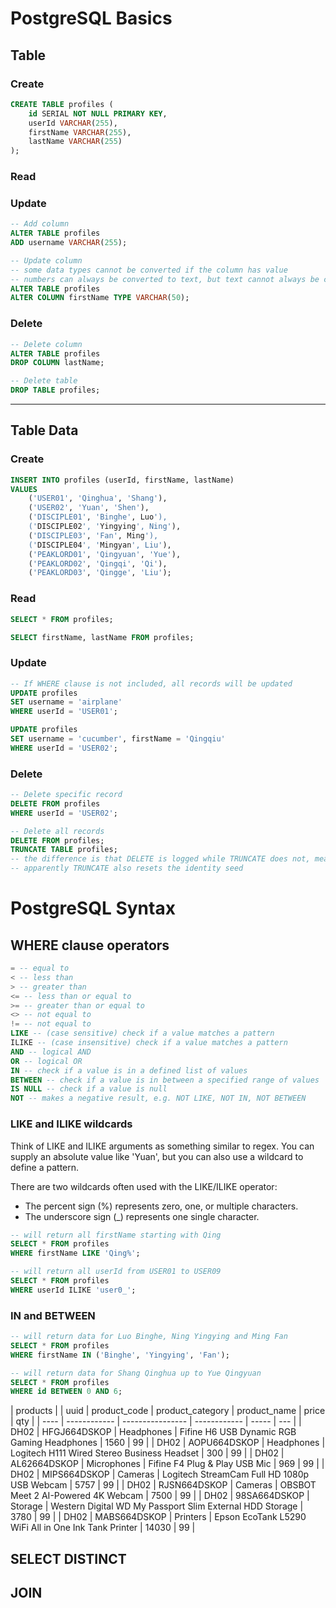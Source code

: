 # PostgreSQL Basics

## Table

### Create

```sql
CREATE TABLE profiles (
	id SERIAL NOT NULL PRIMARY KEY,
	userId VARCHAR(255),
	firstName VARCHAR(255),
	lastName VARCHAR(255)
);
```

### Read

### Update
```sql
-- Add column
ALTER TABLE profiles
ADD username VARCHAR(255);

-- Update column
-- some data types cannot be converted if the column has value
-- numbers can always be converted to text, but text cannot always be converted to numbers
ALTER TABLE profiles
ALTER COLUMN firstName TYPE VARCHAR(50);
```

### Delete
```sql
-- Delete column
ALTER TABLE profiles
DROP COLUMN lastName;

-- Delete table
DROP TABLE profiles;
```

--------------------------------------------------------

## Table Data

### Create

```sql
INSERT INTO profiles (userId, firstName, lastName)
VALUES
	('USER01', 'Qinghua', 'Shang'), 
	('USER02', 'Yuan', 'Shen'),
	('DISCIPLE01', 'Binghe', Luo'),
	('DISCIPLE02', 'Yingying', Ning'),
	('DISCIPLE03', 'Fan', Ming'),
	('DISCIPLE04', 'Mingyan', Liu'),
	('PEAKLORD01', 'Qingyuan', 'Yue'),
	('PEAKLORD02', 'Qingqi', 'Qi'),
	('PEAKLORD03', 'Qingge', 'Liu');
```

### Read

```sql
SELECT * FROM profiles;

SELECT firstName, lastName FROM profiles;
```

### Update

```sql
-- If WHERE clause is not included, all records will be updated
UPDATE profiles
SET username = 'airplane'
WHERE userId = 'USER01';

UPDATE profiles
SET username = 'cucumber', firstName = 'Qingqiu'
WHERE userId = 'USER02';
```

### Delete
```sql
-- Delete specific record
DELETE FROM profiles
WHERE userId = 'USER02';

-- Delete all records
DELETE FROM profiles;
TRUNCATE TABLE profiles;
-- the difference is that DELETE is logged while TRUNCATE does not, meaning you cannot roll back and get your data again when using TRUNCATE
-- apparently TRUNCATE also resets the identity seed 
```

# PostgreSQL Syntax

## WHERE clause operators

```sql
= -- equal to
< -- less than
> -- greater than
<= -- less than or equal to
>= -- greater than or equal to
<> -- not equal to
!= -- not equal to
LIKE -- (case sensitive) check if a value matches a pattern
ILIKE -- (case insensitive) check if a value matches a pattern
AND -- logical AND
OR -- logical OR
IN -- check if a value is in a defined list of values
BETWEEN -- check if a value is in between a specified range of values
IS NULL -- check if a value is null
NOT -- makes a negative result, e.g. NOT LIKE, NOT IN, NOT BETWEEN
```

### LIKE and ILIKE wildcards
Think of LIKE and ILIKE arguments as something similar to regex. You can supply an absolute value like 'Yuan', but you can also use a wildcard to define a pattern.

There are two wildcards often used with the LIKE/ILIKE operator:
- The percent sign (%) represents zero, one, or multiple characters.
- The underscore sign (_) represents one single character.

```sql
-- will return all firstName starting with Qing
SELECT * FROM profiles
WHERE firstName LIKE 'Qing%';

-- will return all userId from USER01 to USER09
SELECT * FROM profiles
WHERE userId ILIKE 'user0_';
```

### IN and BETWEEN
```sql
-- will return data for Luo Binghe, Ning Yingying and Ming Fan
SELECT * FROM profiles
WHERE firstName IN ('Binghe', 'Yingying', 'Fan');

-- will return data for Shang Qinghua up to Yue Qingyuan
SELECT * FROM profiles
WHERE id BETWEEN 0 AND 6;
```

| products |
| uuid | product_code | product_category | product_name | price | qty |
| ---- | ------------ | ---------------- | ------------ | ----- | --- |
| DH02 | HFGJ664DSKOP | Headphones | Fifine H6 USB Dynamic RGB Gaming Headphones | 1560 | 99 |
| DH02 | AOPU664DSKOP | Headphones | Logitech H111 Wired Stereo Business Headset | 300 | 99 |
| DH02 | AL62664DSKOP | Microphones | Fifine F4 Plug & Play USB Mic | 969 | 99 |
| DH02 | MIPS664DSKOP | Cameras | Logitech StreamCam Full HD 1080p USB Webcam | 5757 | 99 |
| DH02 | RJSN664DSKOP | Cameras | OBSBOT Meet 2 AI-Powered 4K Webcam | 7500 | 99 |
| DH02 | 98SA664DSKOP | Storage | Western Digital WD My Passport Slim External HDD Storage | 3780 | 99 |
| DH02 | MABS664DSKOP | Printers | Epson EcoTank L5290 WiFi All in One Ink Tank Printer | 14030 | 99 |

## SELECT DISTINCT

## JOIN








